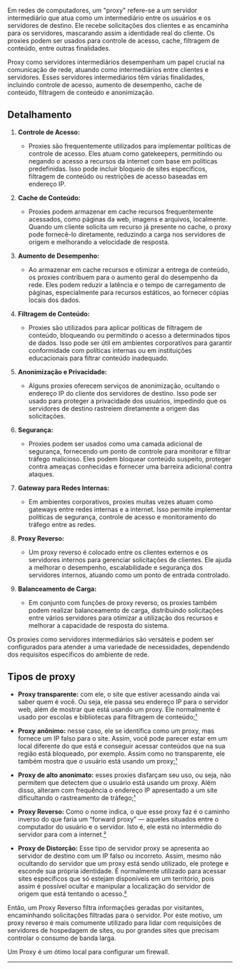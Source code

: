 Em redes de computadores, um "proxy" refere-se a um servidor intermediário que atua como um intermediário entre os usuários e os servidores de destino. Ele recebe solicitações dos clientes e as encaminha para os servidores, mascarando assim a identidade real do cliente. Os proxies podem ser usados para controle de acesso, cache, filtragem de conteúdo, entre outras finalidades.

Proxy como servidores intermediários desempenham um papel crucial na comunicação de rede, atuando como intermediários entre clientes e servidores. Esses servidores intermediários têm várias finalidades, incluindo controle de acesso, aumento de desempenho, cache de conteúdo, filtragem de conteúdo e anonimização.

## Detalhamento

1. **Controle de Acesso:**
   - Proxies são frequentemente utilizados para implementar políticas de controle de acesso. Eles atuam como gatekeepers, permitindo ou negando o acesso a recursos da internet com base em políticas predefinidas. Isso pode incluir bloqueio de sites específicos, filtragem de conteúdo ou restrições de acesso baseadas em endereço IP.

2. **Cache de Conteúdo:**
   - Proxies podem armazenar em cache recursos frequentemente acessados, como páginas da web, imagens e arquivos, localmente. Quando um cliente solicita um recurso já presente no cache, o proxy pode fornecê-lo diretamente, reduzindo a carga nos servidores de origem e melhorando a velocidade de resposta.

3. **Aumento de Desempenho:**
   - Ao armazenar em cache recursos e otimizar a entrega de conteúdo, os proxies contribuem para o aumento geral do desempenho da rede. Eles podem reduzir a latência e o tempo de carregamento de páginas, especialmente para recursos estáticos, ao fornecer cópias locais dos dados.

4. **Filtragem de Conteúdo:**
   - Proxies são utilizados para aplicar políticas de filtragem de conteúdo, bloqueando ou permitindo o acesso a determinados tipos de dados. Isso pode ser útil em ambientes corporativos para garantir conformidade com políticas internas ou em instituições educacionais para filtrar conteúdo inadequado.

5. **Anonimização e Privacidade:**
   - Alguns proxies oferecem serviços de anonimização, ocultando o endereço IP do cliente dos servidores de destino. Isso pode ser usado para proteger a privacidade dos usuários, impedindo que os servidores de destino rastreiem diretamente a origem das solicitações.

6. **Segurança:**
   - Proxies podem ser usados como uma camada adicional de segurança, fornecendo um ponto de controle para monitorar e filtrar tráfego malicioso. Eles podem bloquear conteúdo suspeito, proteger contra ameaças conhecidas e fornecer uma barreira adicional contra ataques.

7. **Gateway para Redes Internas:**
   - Em ambientes corporativos, proxies muitas vezes atuam como gateways entre redes internas e a internet. Isso permite implementar políticas de segurança, controle de acesso e monitoramento do tráfego entre as redes.

8. **Proxy Reverso:**
   - Um proxy reverso é colocado entre os clientes externos e os servidores internos para gerenciar solicitações de clientes. Ele ajuda a melhorar o desempenho, escalabilidade e segurança dos servidores internos, atuando como um ponto de entrada controlado.

9. **Balanceamento de Carga:**
   - Em conjunto com funções de proxy reverso, os proxies também podem realizar balanceamento de carga, distribuindo solicitações entre vários servidores para otimizar a utilização dos recursos e melhorar a capacidade de resposta do sistema.

Os proxies como servidores intermediários são versáteis e podem ser configurados para atender a uma variedade de necessidades, dependendo dos requisitos específicos do ambiente de rede.
## Tipos de proxy
- **Proxy transparente:** com ele, o site que estiver acessando ainda vai saber quem é você. Ou seja, ele passa seu endereço IP para o servidor web, além de mostrar que está usando um proxy. Ele normalmente é usado por escolas e bibliotecas para filtragem de conteúdo;[¹]

- **Proxy anônimo:** nesse caso, ele se identifica como um proxy, mas fornece um IP falso para o site. Assim, você pode parecer estar em um local diferente do que está e conseguir acessar conteúdos que na sua região está bloqueado, por exemplo. Assim como no transparente, ele também mostra que o usuário está usando um proxy;[¹]

- **Proxy de alto anonimato:** esses proxies disfarçam seu uso, ou seja, não permitem que detectem que o usuário está usando um proxy. Além disso, alteram com frequência o endereço IP apresentado a um site dificultando o rastreamento de tráfego;[¹]

- **Proxy Reverso:** Como o nome indica, o que esse proxy faz é o caminho inverso do que faria um “forward proxy” — aqueles situados entre o computador do usuário e o servidor. Isto é, ele está no intermédio do servidor para com a internet.[²]

- **Proxy de Distorção:** Esse tipo de servidor proxy se apresenta ao servidor de destino com um IP falso ou incorreto. Assim, mesmo não ocultando do servidor que um proxy está sendo utilizado, ele protege e esconde sua própria identidade. É normalmente utilizado para acessar sites específicos que só estejam disponíveis em um território, pois assim é possível ocultar e manipular a localização do servidor de origem que está tentando o acesso.[²]

Então, um Proxy Reverso filtra informações geradas por visitantes, encaminhando solicitações filtradas para o servidor. Por este motivo, um proxy reverso é mais comumente utilizado para lidar com requisições de servidores de hospedagem de sites, ou por grandes sites que precisam controlar o consumo de banda larga.

Um Proxy é um ótimo local para configurar um firewall.

---
[¹]: https://tecnoblog.net/responde/o-que-e-proxy-e-qual-a-diferenca-para-a-vpn/
[²]: https://www.hostinger.com.br/tutoriais/servidor-proxy
